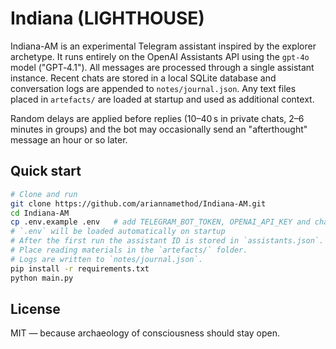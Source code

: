 # Indiana (LIGHTHOUSE)

Indiana-AM is an experimental Telegram assistant inspired by the explorer archetype.
It runs entirely on the OpenAI Assistants API using the `gpt-4o` model ("GPT‑4.1").
All messages are processed through a single assistant instance. Recent chats are
stored in a local SQLite database and conversation logs are appended to
`notes/journal.json`. Any text files placed in `artefacts/` are loaded at startup
and used as additional context.

Random delays are applied before replies (10–40 s in private chats, 2–6 minutes in
groups) and the bot may occasionally send an "afterthought" message an hour or so
later.

## Quick start

```bash
# Clone and run
git clone https://github.com/ariannamethod/Indiana-AM.git
cd Indiana-AM
cp .env.example .env   # add TELEGRAM_BOT_TOKEN, OPENAI_API_KEY and chat IDs
# `.env` will be loaded automatically on startup
# After the first run the assistant ID is stored in `assistants.json`.
# Place reading materials in the `artefacts/` folder.
# Logs are written to `notes/journal.json`.
pip install -r requirements.txt
python main.py
```

## License
MIT — because archaeology of consciousness should stay open.
